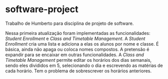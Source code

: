 # software-project
Trabalho de Humberto para disciplina de projeto de software. 

Nessa primeira atualização foram implementadas as funcionalidades: *Student Enrollment* e *Class and Timetable Management*.
A *Student Enrollment* cria uma lista e adiciona a elas os alunos por nome e classe. É básica, ainda não apaga ou coloca nomes compostos. A pretensão é expandir para se encaixar em outras funcionalidades.
A *Class and Timetable Management* permite editar os horários dos dias semanais, sendo eles divididos em 5, selecionando o dia e escrevendo as matérias de cada horário. Tem o problema de sobrescrever os horários anteriores.
